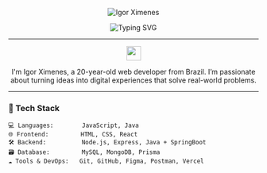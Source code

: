 <p align="center">
  <img src="https://raw.githubusercontent.com/igorrxz/martonlederer/main/igorximenes.svg" alt="Igor Ximenes" />
</p>

<p align="center">
  <img src="https://readme-typing-svg.herokuapp.com?font=Fira+Code&size=20&pause=1000&center=true&vCenter=true&width=500&lines=Full+Stack+Developer+in+the+making;Passionate+about+technology+and+innovation;Always+looking+for+new+challenges" alt="Typing SVG" />
</p>

---

<p align="center">
  <img src="https://github.com/TheDudeThatCode/TheDudeThatCode/blob/master/Assets/Hi.gif" width="29px">
</p>

<p align="center">
  I'm Igor Ximenes, a 20-year-old web developer from Brazil. I’m passionate about turning ideas into digital experiences that solve real-world problems.
</p>

---

### 🚀 Tech Stack

```plaintext
💻 Languages:        JavaScript, Java
🌐 Frontend:         HTML, CSS, React
🛠️ Backend:          Node.js, Express, Java + SpringBoot
🗃️ Database:         MySQL, MongoDB, Prisma
☁️ Tools & DevOps:   Git, GitHub, Figma, Postman, Vercel
